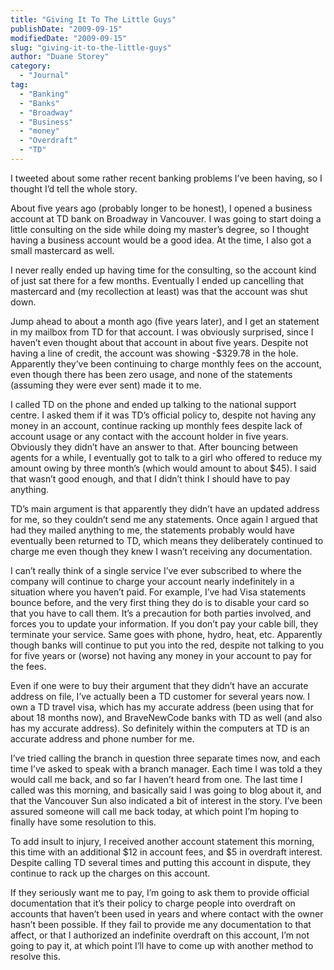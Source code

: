 ```yaml
---
title: "Giving It To The Little Guys"
publishDate: "2009-09-15"
modifiedDate: "2009-09-15"
slug: "giving-it-to-the-little-guys"
author: "Duane Storey"
category:
  - "Journal"
tag:
  - "Banking"
  - "Banks"
  - "Broadway"
  - "Business"
  - "money"
  - "Overdraft"
  - "TD"
---
```


I tweeted about some rather recent banking problems I’ve been having, so I thought I’d tell the whole story.

About five years ago (probably longer to be honest), I opened a business account at TD bank on Broadway in Vancouver. I was going to start doing a little consulting on the side while doing my master’s degree, so I thought having a business account would be a good idea. At the time, I also got a small mastercard as well.

I never really ended up having time for the consulting, so the account kind of just sat there for a few months. Eventually I ended up cancelling that mastercard and (my recollection at least) was that the account was shut down.

Jump ahead to about a month ago (five years later), and I get an statement in my mailbox from TD for that account. I was obviously surprised, since I haven’t even thought about that account in about five years. Despite not having a line of credit, the account was showing -$329.78 in the hole. Apparently they’ve been continuing to charge monthly fees on the account, even though there has been zero usage, and none of the statements (assuming they were ever sent) made it to me.

I called TD on the phone and ended up talking to the national support centre. I asked them if it was TD’s official policy to, despite not having any money in an account, continue racking up monthly fees despite lack of account usage or any contact with the account holder in five years. Obviously they didn’t have an answer to that. After bouncing between agents for a while, I eventually got to talk to a girl who offered to reduce my amount owing by three month’s (which would amount to about $45). I said that wasn’t good enough, and that I didn’t think I should have to pay anything.

TD’s main argument is that apparently they didn’t have an updated address for me, so they couldn’t send me any statements. Once again I argued that had they mailed anything to me, the statements probably would have eventually been returned to TD, which means they deliberately continued to charge me even though they knew I wasn’t receiving any documentation.

I can’t really think of a single service I’ve ever subscribed to where the company will continue to charge your account nearly indefinitely in a situation where you haven’t paid. For example, I’ve had Visa statements bounce before, and the very first thing they do is to disable your card so that you have to call them. It’s a precaution for both parties involved, and forces you to update your information. If you don’t pay your cable bill, they terminate your service. Same goes with phone, hydro, heat, etc. Apparently though banks will continue to put you into the red, despite not talking to you for five years or (worse) not having any money in your account to pay for the fees.

Even if one were to buy their argument that they didn’t have an accurate address on file, I’ve actually been a TD customer for several years now. I own a TD travel visa, which has my accurate address (been using that for about 18 months now), and BraveNewCode banks with TD as well (and also has my accurate address). So definitely within the computers at TD is an accurate address and phone number for me.

I’ve tried calling the branch in question three separate times now, and each time I’ve asked to speak with a branch manager. Each time I was told a they would call me back, and so far I haven’t heard from one. The last time I called was this morning, and basically said I was going to blog about it, and that the Vancouver Sun also indicated a bit of interest in the story. I’ve been assured someone will call me back today, at which point I’m hoping to finally have some resolution to this.

To add insult to injury, I received another account statement this morning, this time with an additional $12 in account fees, and $5 in overdraft interest. Despite calling TD several times and putting this account in dispute, they continue to rack up the charges on this account.

If they seriously want me to pay, I’m going to ask them to provide official documentation that it’s their policy to charge people into overdraft on accounts that haven’t been used in years and where contact with the owner hasn’t been possible. If they fail to provide me any documentation to that affect, or that I authorized an indefinite overdraft on this account, I’m not going to pay it, at which point I’ll have to come up with another method to resolve this.